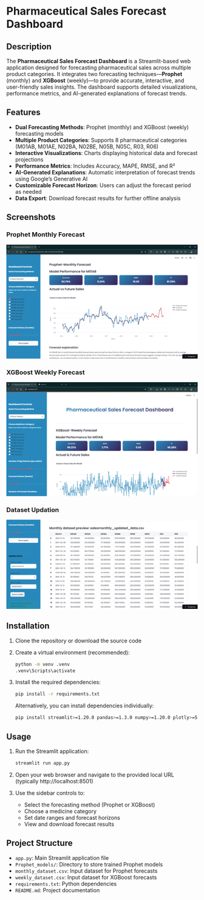 # Pharmaceutical Sales Forecast Dashboard  

## Description  
The **Pharmaceutical Sales Forecast Dashboard** is a Streamlit-based web application designed for forecasting pharmaceutical sales across multiple product categories. It integrates two forecasting techniques—**Prophet** (monthly) and **XGBoost** (weekly)—to provide accurate, interactive, and user-friendly sales insights. The dashboard supports detailed visualizations, performance metrics, and AI-generated explanations of forecast trends.  

## Features  
- **Dual Forecasting Methods**: Prophet (monthly) and XGBoost (weekly) forecasting models  
- **Multiple Product Categories**: Supports 8 pharmaceutical categories (M01AB, M01AE, N02BA, N02BE, N05B, N05C, R03, R06)  
- **Interactive Visualizations**: Charts displaying historical data and forecast projections  
- **Performance Metrics**: Includes Accuracy, MAPE, RMSE, and R²  
- **AI-Generated Explanations**: Automatic interpretation of forecast trends using Google’s Generative AI  
- **Customizable Forecast Horizon**: Users can adjust the forecast period as needed  
- **Data Export**: Download forecast results for further offline analysis  

## Screenshots  

### Prophet Monthly Forecast  
![Prophet Monthly](screenshots/Prophet-Dashboard.png)  

### XGBoost Weekly Forecast  
![XGBoost Weekly](screenshots/Xgboost-Dashboard.png)  

### Dataset Updation  
![Dataset Updation](screenshots/dataset-updation.png)  

## Installation

1. Clone the repository or download the source code

2. Create a virtual environment (recommended):
   ```bash
   python -m venv .venv
   .venv\Scripts\activate
   ```

3. Install the required dependencies:
   ```bash
   pip install -r requirements.txt
   ```

   Alternatively, you can install dependencies individually:
   ```bash
   pip install streamlit>=1.20.0 pandas>=1.3.0 numpy>=1.20.0 plotly>=5.5.0 prophet>=1.1.0 matplotlib>=3.5.0 scikit-learn>=1.0.0 google-generativeai>=0.3.0 xgboost>=1.5.0
   ```

## Usage

1. Run the Streamlit application:
   ```bash
   streamlit run app.py
   ```

2. Open your web browser and navigate to the provided local URL (typically http://localhost:8501)

3. Use the sidebar controls to:
   - Select the forecasting method (Prophet or XGBoost)
   - Choose a medicine category
   - Set date ranges and forecast horizons
   - View and download forecast results

## Project Structure

- `app.py`: Main Streamlit application file
- `Prophet_models/`: Directory to store trained Prophet models
- `monthly_dataset.csv`: Input dataset for Prophet forecasts
- `weekly_dataset.csv`: Input dataset for XGBoost forecasts
- `requirements.txt`: Python dependencies
- `README.md`: Project documentation
